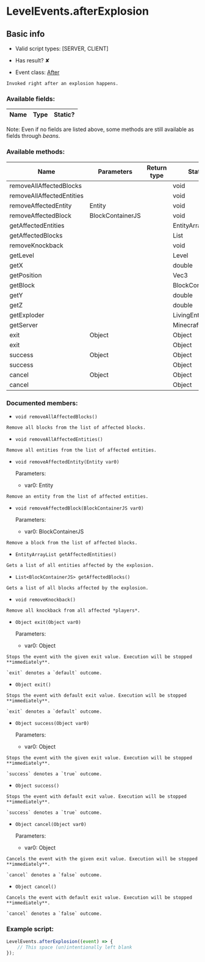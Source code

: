 # LevelEvents.afterExplosion

## Basic info

- Valid script types: [SERVER, CLIENT]

- Has result? ✘

- Event class: [After](https://github.com/KubeJS-Mods/KubeJS/tree/2001/common/src/main/java/dev/latvian/mods/kubejs/level/After.java)

```
Invoked right after an explosion happens.
```

### Available fields:

| Name | Type | Static? |
| ---- | ---- | ------- |

Note: Even if no fields are listed above, some methods are still available as fields through *beans*.

### Available methods:

| Name | Parameters | Return type | Static? |
| ---- | ---------- | ----------- | ------- |
| removeAllAffectedBlocks |  |  | void | ✘ |
| removeAllAffectedEntities |  |  | void | ✘ |
| removeAffectedEntity | Entity |  | void | ✘ |
| removeAffectedBlock | BlockContainerJS |  | void | ✘ |
| getAffectedEntities |  |  | EntityArrayList | ✘ |
| getAffectedBlocks |  |  | List<BlockContainerJS> | ✘ |
| removeKnockback |  |  | void | ✘ |
| getLevel |  |  | Level | ✘ |
| getX |  |  | double | ✘ |
| getPosition |  |  | Vec3 | ✘ |
| getBlock |  |  | BlockContainerJS | ✘ |
| getY |  |  | double | ✘ |
| getZ |  |  | double | ✘ |
| getExploder |  |  | LivingEntity | ✘ |
| getServer |  |  | MinecraftServer | ✘ |
| exit | Object |  | Object | ✘ |
| exit |  |  | Object | ✘ |
| success | Object |  | Object | ✘ |
| success |  |  | Object | ✘ |
| cancel | Object |  | Object | ✘ |
| cancel |  |  | Object | ✘ |


### Documented members:

- `void removeAllAffectedBlocks()`
```
Remove all blocks from the list of affected blocks.
```

- `void removeAllAffectedEntities()`
```
Remove all entities from the list of affected entities.
```

- `void removeAffectedEntity(Entity var0)`

  Parameters:
  - var0: Entity

```
Remove an entity from the list of affected entities.
```

- `void removeAffectedBlock(BlockContainerJS var0)`

  Parameters:
  - var0: BlockContainerJS

```
Remove a block from the list of affected blocks.
```

- `EntityArrayList getAffectedEntities()`
```
Gets a list of all entities affected by the explosion.
```

- `List<BlockContainerJS> getAffectedBlocks()`
```
Gets a list of all blocks affected by the explosion.
```

- `void removeKnockback()`
```
Remove all knockback from all affected *players*.
```

- `Object exit(Object var0)`

  Parameters:
  - var0: Object

```
Stops the event with the given exit value. Execution will be stopped **immediately**.

`exit` denotes a `default` outcome.
```

- `Object exit()`
```
Stops the event with default exit value. Execution will be stopped **immediately**.

`exit` denotes a `default` outcome.
```

- `Object success(Object var0)`

  Parameters:
  - var0: Object

```
Stops the event with the given exit value. Execution will be stopped **immediately**.

`success` denotes a `true` outcome.
```

- `Object success()`
```
Stops the event with default exit value. Execution will be stopped **immediately**.

`success` denotes a `true` outcome.
```

- `Object cancel(Object var0)`

  Parameters:
  - var0: Object

```
Cancels the event with the given exit value. Execution will be stopped **immediately**.

`cancel` denotes a `false` outcome.
```

- `Object cancel()`
```
Cancels the event with default exit value. Execution will be stopped **immediately**.

`cancel` denotes a `false` outcome.
```



### Example script:

```js
LevelEvents.afterExplosion((event) => {
	// This space (un)intentionally left blank
});
```

